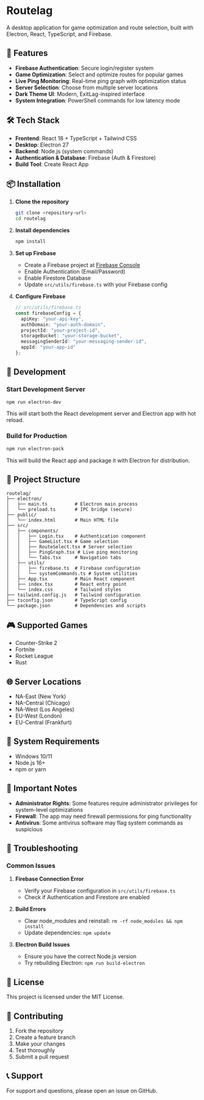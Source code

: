 # Routelag

A desktop application for game optimization and route selection, built with Electron, React, TypeScript, and Firebase.

## 🎯 Features

- **Firebase Authentication**: Secure login/register system
- **Game Optimization**: Select and optimize routes for popular games
- **Live Ping Monitoring**: Real-time ping graph with optimization status
- **Server Selection**: Choose from multiple server locations
- **Dark Theme UI**: Modern, ExitLag-inspired interface
- **System Integration**: PowerShell commands for low latency mode

## 🛠️ Tech Stack

- **Frontend**: React 18 + TypeScript + Tailwind CSS
- **Desktop**: Electron 27
- **Backend**: Node.js (system commands)
- **Authentication & Database**: Firebase (Auth & Firestore)
- **Build Tool**: Create React App

## 📦 Installation

1. **Clone the repository**
   ```bash
   git clone <repository-url>
   cd routelag
   ```

2. **Install dependencies**
   ```bash
   npm install
   ```

3. **Set up Firebase**
   - Create a Firebase project at [Firebase Console](https://console.firebase.google.com/)
   - Enable Authentication (Email/Password)
   - Enable Firestore Database
   - Update `src/utils/firebase.ts` with your Firebase config

4. **Configure Firebase**
   ```typescript
   // src/utils/firebase.ts
   const firebaseConfig = {
     apiKey: "your-api-key",
     authDomain: "your-auth-domain",
     projectId: "your-project-id",
     storageBucket: "your-storage-bucket",
     messagingSenderId: "your-messaging-sender-id",
     appId: "your-app-id"
   };
   ```

## 🚀 Development

### Start Development Server
```bash
npm run electron-dev
```

This will start both the React development server and Electron app with hot reload.

### Build for Production
```bash
npm run electron-pack
```

This will build the React app and package it with Electron for distribution.

## 📁 Project Structure

```
routelag/
├── electron/
│   ├── main.ts          # Electron main process
│   └── preload.ts       # IPC bridge (secure)
├── public/
│   └── index.html       # Main HTML file
├── src/
│   ├── components/
│   │   ├── Login.tsx    # Authentication component
│   │   ├── GameList.tsx # Game selection
│   │   ├── RouteSelect.tsx # Server selection
│   │   ├── PingGraph.tsx # Live ping monitoring
│   │   └── Tabs.tsx     # Navigation tabs
│   ├── utils/
│   │   ├── firebase.ts  # Firebase configuration
│   │   └── systemCommands.ts # System utilities
│   ├── App.tsx          # Main React component
│   ├── index.tsx        # React entry point
│   └── index.css        # Tailwind styles
├── tailwind.config.js   # Tailwind configuration
├── tsconfig.json        # TypeScript config
└── package.json         # Dependencies and scripts
```

## 🎮 Supported Games

- Counter-Strike 2
- Fortnite
- Rocket League
- Rust

## 🌐 Server Locations

- NA-East (New York)
- NA-Central (Chicago)
- NA-West (Los Angeles)
- EU-West (London)
- EU-Central (Frankfurt)

## 🔧 System Requirements

- Windows 10/11
- Node.js 16+
- npm or yarn

## 🚨 Important Notes

- **Administrator Rights**: Some features require administrator privileges for system-level optimizations
- **Firewall**: The app may need firewall permissions for ping functionality
- **Antivirus**: Some antivirus software may flag system commands as suspicious

## 🐛 Troubleshooting

### Common Issues

1. **Firebase Connection Error**
   - Verify your Firebase configuration in `src/utils/firebase.ts`
   - Check if Authentication and Firestore are enabled

2. **Build Errors**
   - Clear node_modules and reinstall: `rm -rf node_modules && npm install`
   - Update dependencies: `npm update`

3. **Electron Build Issues**
   - Ensure you have the correct Node.js version
   - Try rebuilding Electron: `npm run build-electron`

## 📄 License

This project is licensed under the MIT License.

## 🤝 Contributing

1. Fork the repository
2. Create a feature branch
3. Make your changes
4. Test thoroughly
5. Submit a pull request

## 📞 Support

For support and questions, please open an issue on GitHub. 